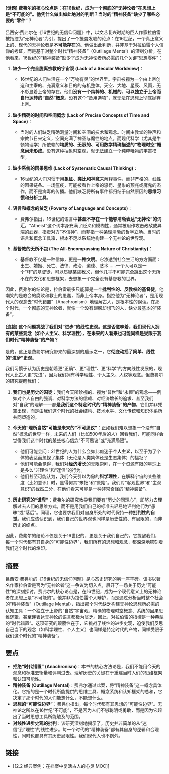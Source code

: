#### [谜题] 费弗尔的核心论点是：在16世纪，成为一个彻底的“无神论者”在思想上是“不可能的”。他凭什么做出如此绝对的判断？当时的“精神装备”缺少了哪些必要的“零件”？

吕西安·费弗尔在《16世纪的无信仰问题》中，以文艺复兴时期的巨人作家拉伯雷被指控为“无神论者”为引，提出了一个振聋发聩的论点：在16世纪，一个真正意义上的、现代的无神论者是**不可能存在**的。他做出此判断，并非基于对拉伯雷个人信仰的考证，而是基于对整个时代“精神装备”（Outillage Mental）的深刻分析。在他看来，16世纪的“精神装备”缺少了成为无神论者所必需的几个关键“思想零件”：

1.  **缺少一个完全脱离宗教的宇宙观 (Lack of a Secular Worldview)**：
    -   16世纪的人们生活在一个“万物有灵”的世界里。宇宙被视为一个由上帝创造和主宰的、充满意义和目的的有机整体。天空、大地、星辰、风雨，无不彰显着上帝的存在。他们**没有一个纯粹的、机械的、可以独立于上帝而自行运转的“自然”概念**。没有这个“备用选项”，就无法在思想上彻底抛弃上帝。

2.  **缺少精确的时间和空间概念 (Lack of Precise Concepts of Time and Space)**：
    -   当时的人们缺乏精确测量时间和空间的技术和观念。时间由教堂的钟声和宗教节日来定义，空间充满了神圣与魔性的地点。而现代科学（尤其是牛顿物理学）所依赖的**均质的、无限的、可用数学精确描述的“物理时空”概念尚未形成**。没有这种抽象时空观，就无法建立一个纯粹唯物的宇宙模型。

3.  **缺少系统的因果思维 (Lack of Systematic Causal Thinking)**：
    -   16世纪的人们习惯于用**象征、类比和神意**来解释事件，而非严格的、线性的因果链条。一场瘟疫，可能被看作上帝的惩罚、星象的预兆或魔鬼的杰作，而不是病毒的传播。他们缺乏将所有事件都归结于自然原因的**思维习惯和分析工具**。

4.  **语言和概念的贫乏 (Poverty of Language and Concepts)**：
    -   费弗尔指出，16世纪的语言中**甚至不存在一个能够清晰表达“无神论”的词汇**。“Atheist”这个词本身充满了贬义和模糊性，通常被用作攻击政敌或异端的武器，指责对方“不信神”，而非指一种条理清晰的哲学立场。当时的语言和概念工具箱，根本不足以系统地构建一个无神论的世界观。

5.  **基督教的无所不包 (The All-Encompassing Nature of Christianity)**：
    -   基督教不仅是一种信仰，更是**一种文明**。它渗透到社会生活的方方面面：出生、婚姻、死亡、法律、政治、道德、艺术……一个人可以是一个“坏”的基督徒，可以质疑某些教义，但他几乎不可能完全跳出这个无所不在的文化和思想框架，去想象一个完全没有基督教的世界。

因此，费弗尔的结论是，拉伯雷最多只能算是一个**批判性的、反教权的基督徒**，他嘲笑的是教会的腐败和教士的愚蠢，而非上帝本身。指控他为“无神论者”，是用现代人的观念去“时代错置”（Anachronism）地理解古人，是根本性的误读。在那个时代，一个彻底的无神论者，就像一个没有翅膀却想飞的人，缺少最基本的“装备”。

#### [连接] 这个问题挑战了我们对“进步”的线性史观。这是否意味着，我们现代人拥有的某些观念（如个人主义、科学理性），在未来的人看来也可能同样是受限于我们时代“精神装备”的产物？

是的，这正是费弗尔研究带来的最深刻的启示之一，它**彻底动摇了简单、线性的“进步”史观**。

我们习惯于认为历史是朝着更“正确”、更“理性”、更“科学”的方向线性发展的，现代人比古人更“先进”，因为我们拥有科学理性、个人主义、人权等观念。但费弗尔的研究提醒我们：

1.  **我们也是历史的囚徒**：我们今天所珍视的、视为“普世”和“永恒”的观念——例如对个人自由的强调、对科学方法的信赖、对经济增长的追求、甚至我们对“自我”的理解——都**是我们这个特定时代的“精神装备”的产物**。它们并非凭空出现，而是由我们这个时代的社会结构、技术水平、文化传统和知识体系所共同塑造的。

2.  **今天的“理所当然”可能是未来的“不可思议”**：正如我们难以想象一个没有“自然”概念的世界一样，未来的人们（比如500年后的人）回看我们，可能同样会觉得我们这个时代的某些核心信念“不可思议”或“充满局限”。
    -   他们可能会问：21世纪的人为什么会如此痴迷于**个人主义**，以至于为了个体的表达而忽视了集体（无论是人类集体还是生态集体）的福祉？
    -   他们可能会觉得，我们对**经济增长**的无限崇拜，在一个资源有限的星球上是多么“非理性”和“迷信”的行为。
    -   他们甚至可能认为，我们今天引以为傲的**科学理性**，在解释宇宙的某些维度（比如意识）时，显得何其“笨拙”和“原始”。我们对“客观世界”和“主观意识”的截然二分，在他们看来可能是一种非常奇怪的“精神装备”。

3.  **历史研究的“谦卑”**：费弗尔的研究教导我们要有“历史的同理心”，即努力去理解过去人们的思维方式，而不是用我们自己的标准去轻易地评判他们为“愚昧”或“落后”。同理，它也要求我们对自身所处的时代保持一种**批判性的自觉**。我们应该认识到，我们自己的世界观也同样是历史性的、有局限的，而非历史的终点。

因此，费弗尔的结论不仅是关于16世纪的，更是关于我们自己的。它提醒我们，每一个时代都有其自身的“可能性边界”，我们所有的思想和观念，都深深地镌刻着我们这个时代的烙印。

## 摘要

吕西安·费弗尔的《16世纪的无信仰问题》是心态史研究的另一座丰碑。该书以著名作家拉伯雷是否为“无神论者”这一争议为切入点，展开了一场关于历史“可能性”的深刻探讨。费弗尔的核心论点是，在16世纪，成为一个现代意义上的无神论者在思想上是“不可能的”。他并非为拉伯雷个人辩护，而是通过分析当时整个社会的“精神装备”（Outillage Mental），指出那个时代缺乏构建无神论思想所必需的认知工具：一个独立于上帝的“自然”宇宙观、精确的物理时空概念、系统的因果思维逻辑，甚至连表达无神论的语言都极为贫乏。因此，对拉伯雷的指控是一种典型的“时代错置”。这项研究的颠覆性在于，它挑战了线性的进步史观，迫使我们反思自己当下的观念（如科学理性、个人主义）也同样是特定时代的产物，同样受限于我们这个时代的“精神装备”。

## 要点

- **拒绝“时代错置” (Anachronism)**：本书的核心方法论是，我们不能用今天的观念和标准去衡量和评判过去。理解历史的关键在于重建当时人们的思维框架和认知可能性。
- **精神装备 (Outillage Mental)**：费弗尔通过此案，将“精神装备”这一概念具体化。它指的是一个时代所能提供的思维工具、概念系统和认知框架的总和，它决定了那个时代的人们能想什么，不能想什么。
- **思想的“可能性边界”**：费弗尔指出，每个时代都有其思想的“可能性边界”。无神论之所以在16世纪“不可能”，不是因为人们不够聪明或勇敢，而是因为它超出了当时思想工具所能触及的范围。
- **对线性进步史观的批判**：该研究深刻地揭示了，历史并非简单的从“迷信”到“理性”的线性进步。每一个时代的“精神装备”都有其自身的逻辑和合理性，同时也都具有其历史局限性。我们现代人也不例外。

## 链接

- [[2.2 经典案例：在档案中复活古人的心灵 MOC]]
